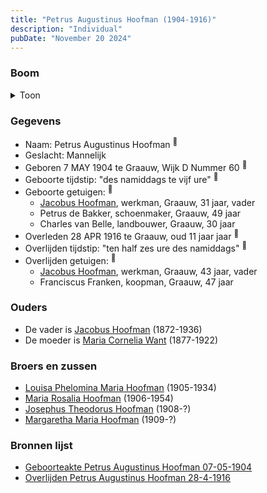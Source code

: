 ```yaml
---
title: "Petrus Augustinus Hoofman (1904-1916)"
description: "Individual"
pubDate: "November 20 2024"
---
```


### Boom
<details><summary>Toon</summary>

![test](https://www.plantuml.com/plantuml/svg/ZP9DQm9138Rlyok2FVGakBjQhOXKYrihM9P-K7gIx6wgWxCpCfb5HFpl7THLeT1w2ycRv9cyyy0EhIiB9NWfzGej5f1YjfnRK-hyqIXZmLdKx4kadLZ8d22JDbDqYAbOkGqKLAHa-P1YHvQCswn8N4pD53B3LW30qDYSxFj2PajDpBrUWLBt-n29dH2taEnNiJXqr2QOcRHa61lpNQ2k0J8yDngDTWXmCuhYLZpqOxVVabI-WrutnNGpIurpYhfzwC3RA86WuzLF5h5SNoXvMIerGvtFCckOK-DfV4lGWa7o2i5zT5Vrx2gOALg9y6Yi9kM3JzIk0Wg3fWUAXwDe5Fq1v57QLwEqOVBnuad24CQbOdS6wNNNbETIp_Tld0w-lAeHxLdYmt5kb9mlt8QKCclFinF7ezNhHuKuGfyJyKcnBxL4jIqXPxq5Wt9UifFwjnjU32SV_tUbNH4thpv5s3cw4bou8Xv8v_xt_W00)
</details>

### Gegevens
- Naam: Petrus Augustinus Hoofman <sup><a href="../s00362/" style="text-decoration:none" title="Geboorteakte Petrus Augustinus Hoofman 07-05-1904">:link:</a></sup>
- Geslacht: Mannelijk
- Geboren 7 MAY 1904 te Graauw, Wijk D Nummer 60 <sup><a href="../s00362/" style="text-decoration:none" title="Geboorteakte Petrus Augustinus Hoofman 07-05-1904">:link:</a></sup>
- Geboorte tijdstip: "des namiddags te vijf ure" <sup><a href="../s00362/" style="text-decoration:none" title="Geboorteakte Petrus Augustinus Hoofman 07-05-1904">:link:</a></sup>
- Geboorte getuigen: <sup><a href="../s00362/" style="text-decoration:none" title="Geboorteakte Petrus Augustinus Hoofman 07-05-1904">:link:</a></sup>
  - [Jacobus Hoofman](../i00072/), werkman, Graauw, 31 jaar, vader
  - Petrus de Bakker, schoenmaker, Graauw, 49 jaar
  - Charles van Belle, landbouwer, Graauw, 30 jaar
- Overleden 28 APR 1916 te Graauw, oud 11 jaar jaar <sup><a href="../s00367/" style="text-decoration:none" title="Overlijden Petrus Augustinus Hoofman 28-4-1916">:link:</a></sup>
- Overlijden tijdstip: "ten half zes ure des namiddags" <sup><a href="../s00367/" style="text-decoration:none" title="Overlijden Petrus Augustinus Hoofman 28-4-1916">:link:</a></sup>
- Overlijden getuigen: <sup><a href="../s00367/" style="text-decoration:none" title="Overlijden Petrus Augustinus Hoofman 28-4-1916">:link:</a></sup>
  - [Jacobus Hoofman](../i00072/), werkman, Graauw, 43 jaar, vader
  - Franciscus Franken, koopman, Graauw, 47 jaar

### Ouders
- De vader is [Jacobus Hoofman](../i00072/) (1872-1936)
- De moeder is [Maria Cornelia Want](../i00214/) (1877-1922)

### Broers en zussen
- [Louisa Phelomina Maria Hoofman](../i00216/) (1905-1934)
- [Maria Rosalia Hoofman](../i00217/) (1906-1954)
- [Josephus Theodorus Hoofman](../i00218/) (1908-?)
- [Margaretha Maria Hoofman](../i00219/) (1909-?)

### Bronnen lijst
- [Geboorteakte Petrus Augustinus Hoofman 07-05-1904](../s00362/)
- [Overlijden Petrus Augustinus Hoofman 28-4-1916](../s00367/)